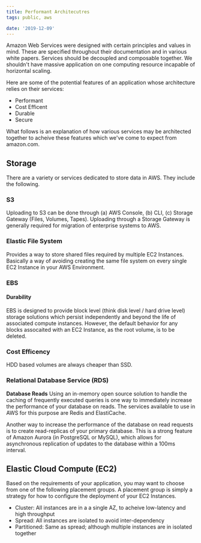 ```yaml
---
title: Performant Architecutres
tags: public, aws

date: '2019-12-09'
---
```


Amazon Web Services were designed with certain principles and values in mind. These are specified throughout their documentation and in various white papers. Services should be decoupled and composable together. We shouldn't have massive application on one computing resource incapable of horizontal scaling.

Here are some of the potential features of an application whose architecture relies on their services:

- Performant
- Cost Efficent
- Durable
- Secure

What follows is an explanation of how various services may be architected together to acheive these features which we've come to expect from amazon.com.

## Storage

There are a variety or services dedicated to store data in AWS. They include the following.

### S3

Uploading to S3 can be done through (a) AWS Console, (b) CLI, (c) Storage Gateway (Files, Volumes, Tapes). Uploading through a Storage Gateway is generally required for migration of enterprise systems to AWS.

### Elastic File System

Provides a way to store shared files required by multiple EC2 Instances. Basically a way of avoiding creating the same file system on every single EC2 Instance in your AWS Environment.

### EBS

#### Durability

EBS is designed to provide block level (think disk level / hard drive level) storage solutions which persist independently and beyond the life of associated compute instances. However, the default behavior for any blocks assocaited with an EC2 Instance, as the root volume, is to be deleted.

### Cost Efficency

HDD based volumes are always cheaper than SSD.

### Relational Database Service (RDS)

**Database Reads**
Using an in-memory open source solution to handle the caching of frequently executed queries is one way to immediately increase the performance of your database on reads. The services available to use in AWS for this purpose are Redis and ElastiCache.

Another way to increase the performance of the database on read requests is to create read-replicas of your primary database. This is a strong feature of Amazon Aurora (in PostgreSQL or MySQL), which allows for asynchronous replication of updates to the database within a 100ms interval.

## Elastic Cloud Compute (EC2)

Based on the requirements of your application, you may want to choose from one of the following placement groups. A placement group is simply a strategy for how to configure the deployment of your EC2 Instances.

- Cluster: All instances are in a a single AZ, to acheive low-latency and high throughput
- Spread: All instances are isolated to avoid inter-dependency
- Partitioned: Same as spread; although multiple instances are in isolated together
